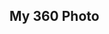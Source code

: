 ## My 360 Photo
<script src="//360.vizor.io/scripts/embed.js" data-vizorurl="//360.vizor.io/embed/v/drb" ></script>
